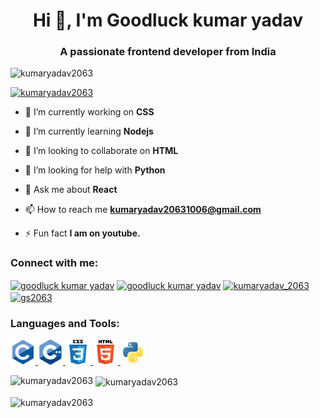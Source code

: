 <h1 align="center">Hi 👋, I'm Goodluck kumar yadav</h1>
<h3 align="center">A passionate frontend developer from India</h3>

<p align="left"> <img src="https://komarev.com/ghpvc/?username=kumaryadav2063&label=Profile%20views&color=0e75b6&style=flat" alt="kumaryadav2063" /> </p>

<p align="left"> <a href="https://github.com/ryo-ma/github-profile-trophy"><img src="https://github-profile-trophy.vercel.app/?username=kumaryadav2063" alt="kumaryadav2063" /></a> </p>

- 🔭 I’m currently working on **CSS**

- 🌱 I’m currently learning **Nodejs**

- 👯 I’m looking to collaborate on **HTML**

- 🤝 I’m looking for help with **Python**

- 💬 Ask me about **React**

- 📫 How to reach me **kumaryadav20631006@gmail.com**

- ⚡ Fun fact **I am on youtube.**

<h3 align="left">Connect with me:</h3>
<p align="left">
<a href="https://linkedin.com/in/goodluck kumar yadav" target="blank"><img align="center" src="https://raw.githubusercontent.com/rahuldkjain/github-profile-readme-generator/master/src/images/icons/Social/linked-in-alt.svg" alt="goodluck kumar yadav" height="30" width="40" /></a>
<a href="https://fb.com/goodluck kumar yadav" target="blank"><img align="center" src="https://raw.githubusercontent.com/rahuldkjain/github-profile-readme-generator/master/src/images/icons/Social/facebook.svg" alt="goodluck kumar yadav" height="30" width="40" /></a>
<a href="https://instagram.com/kumaryadav_2063" target="blank"><img align="center" src="https://raw.githubusercontent.com/rahuldkjain/github-profile-readme-generator/master/src/images/icons/Social/instagram.svg" alt="kumaryadav_2063" height="30" width="40" /></a>
<a href="https://www.youtube.com/c/gs2063" target="blank"><img align="center" src="https://raw.githubusercontent.com/rahuldkjain/github-profile-readme-generator/master/src/images/icons/Social/youtube.svg" alt="gs2063" height="30" width="40" /></a>
</p>

<h3 align="left">Languages and Tools:</h3>
<p align="left"> <a href="https://www.cprogramming.com/" target="_blank" rel="noreferrer"> <img src="https://raw.githubusercontent.com/devicons/devicon/master/icons/c/c-original.svg" alt="c" width="40" height="40"/> </a> <a href="https://www.w3schools.com/cpp/" target="_blank" rel="noreferrer"> <img src="https://raw.githubusercontent.com/devicons/devicon/master/icons/cplusplus/cplusplus-original.svg" alt="cplusplus" width="40" height="40"/> </a> <a href="https://www.w3schools.com/css/" target="_blank" rel="noreferrer"> <img src="https://raw.githubusercontent.com/devicons/devicon/master/icons/css3/css3-original-wordmark.svg" alt="css3" width="40" height="40"/> </a> <a href="https://www.w3.org/html/" target="_blank" rel="noreferrer"> <img src="https://raw.githubusercontent.com/devicons/devicon/master/icons/html5/html5-original-wordmark.svg" alt="html5" width="40" height="40"/> </a> <a href="https://www.python.org" target="_blank" rel="noreferrer"> <img src="https://raw.githubusercontent.com/devicons/devicon/master/icons/python/python-original.svg" alt="python" width="40" height="40"/> </a> </p>

<p><img align="left" src="https://github-readme-stats.vercel.app/api/top-langs?username=kumaryadav2063&show_icons=true&locale=en&layout=compact" alt="kumaryadav2063" /></p>

<p>&nbsp;<img align="center" src="https://github-readme-stats.vercel.app/api?username=kumaryadav2063&show_icons=true&locale=en" alt="kumaryadav2063" /></p>

<p><img align="center" src="https://github-readme-streak-stats.herokuapp.com/?user=kumaryadav2063&" alt="kumaryadav2063" /></p>
